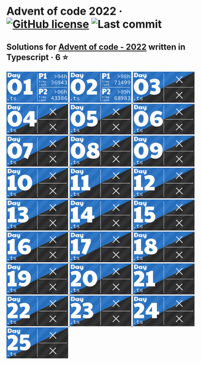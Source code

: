 # Advent of code 2022 &middot; [![GitHub license](https://img.shields.io/github/license/vladshlianin/advent-of-code-2022)](https://github.com/vladshlianin/advent-of-code-2022/blob/main/LICENSE) ![Last commit](https://img.shields.io/github/last-commit/vladshlianin/advent-of-code-2022)

## Solutions for <a href='https://adventofcode.com/'>Advent of code - 2022</a> written in Typescript &middot; 6 ⭐
</h1>

<a href="src/01">
  <img src="media/01.png" width="161px">
</a>
<a href="src/02">
  <img src="media/02.png" width="161px">
</a>
<a href="src/03">
  <img src="media/03.png" width="161px">
</a>
<a href="src/04">
  <img src="media/04.png" width="161px">
</a>
<a href="src/05">
  <img src="media/05.png" width="161px">
</a>
<a href="src/06">
  <img src="media/06.png" width="161px">
</a>
<a href="src/07">
  <img src="media/07.png" width="161px">
</a>
<a href="src/08">
  <img src="media/08.png" width="161px">
</a>
<a href="src/09">
  <img src="media/09.png" width="161px">
</a>
<a href="src/10">
  <img src="media/10.png" width="161px">
</a>
<a href="src/11">
  <img src="media/11.png" width="161px">
</a>
<a href="src/12">
  <img src="media/12.png" width="161px">
</a>
<a href="src/13">
  <img src="media/13.png" width="161px">
</a>
<a href="src/14">
  <img src="media/14.png" width="161px">
</a>
<a href="src/15">
  <img src="media/15.png" width="161px">
</a>
<a href="src/16">
  <img src="media/16.png" width="161px">
</a>
<a href="src/17">
  <img src="media/17.png" width="161px">
</a>
<a href="src/18">
  <img src="media/18.png" width="161px">
</a>
<a href="src/19">
  <img src="media/19.png" width="161px">
</a>
<a href="src/20">
  <img src="media/20.png" width="161px">
</a>
<a href="src/21">
  <img src="media/21.png" width="161px">
</a>
<a href="src/22">
  <img src="media/22.png" width="161px">
</a>
<a href="src/23">
  <img src="media/23.png" width="161px">
</a>
<a href="src/24">
  <img src="media/24.png" width="161px">
</a>
<a href="src/25">
  <img src="media/25.png" width="161px">
</a>